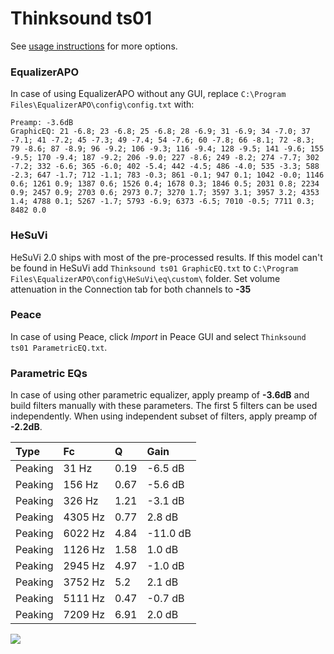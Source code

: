 # Thinksound ts01
See [usage instructions](https://github.com/jaakkopasanen/AutoEq#usage) for more options.

### EqualizerAPO
In case of using EqualizerAPO without any GUI, replace `C:\Program Files\EqualizerAPO\config\config.txt`
with:
```
Preamp: -3.6dB
GraphicEQ: 21 -6.8; 23 -6.8; 25 -6.8; 28 -6.9; 31 -6.9; 34 -7.0; 37 -7.1; 41 -7.2; 45 -7.3; 49 -7.4; 54 -7.6; 60 -7.8; 66 -8.1; 72 -8.3; 79 -8.6; 87 -8.9; 96 -9.2; 106 -9.3; 116 -9.4; 128 -9.5; 141 -9.6; 155 -9.5; 170 -9.4; 187 -9.2; 206 -9.0; 227 -8.6; 249 -8.2; 274 -7.7; 302 -7.2; 332 -6.6; 365 -6.0; 402 -5.4; 442 -4.5; 486 -4.0; 535 -3.3; 588 -2.3; 647 -1.7; 712 -1.1; 783 -0.3; 861 -0.1; 947 0.1; 1042 -0.0; 1146 0.6; 1261 0.9; 1387 0.6; 1526 0.4; 1678 0.3; 1846 0.5; 2031 0.8; 2234 0.9; 2457 0.9; 2703 0.6; 2973 0.7; 3270 1.7; 3597 3.1; 3957 3.2; 4353 1.4; 4788 0.1; 5267 -1.7; 5793 -6.9; 6373 -6.5; 7010 -0.5; 7711 0.3; 8482 0.0
```

### HeSuVi
HeSuVi 2.0 ships with most of the pre-processed results. If this model can't be found in HeSuVi add
`Thinksound ts01 GraphicEQ.txt` to `C:\Program Files\EqualizerAPO\config\HeSuVi\eq\custom\` folder.
Set volume attenuation in the Connection tab for both channels to **-35**

### Peace
In case of using Peace, click *Import* in Peace GUI and select `Thinksound ts01 ParametricEQ.txt`.

### Parametric EQs
In case of using other parametric equalizer, apply preamp of **-3.6dB** and build filters manually
with these parameters. The first 5 filters can be used independently.
When using independent subset of filters, apply preamp of **-2.2dB**.

| Type    | Fc      |    Q | Gain     |
|:--------|:--------|:-----|:---------|
| Peaking | 31 Hz   | 0.19 | -6.5 dB  |
| Peaking | 156 Hz  | 0.67 | -5.6 dB  |
| Peaking | 326 Hz  | 1.21 | -3.1 dB  |
| Peaking | 4305 Hz | 0.77 | 2.8 dB   |
| Peaking | 6022 Hz | 4.84 | -11.0 dB |
| Peaking | 1126 Hz | 1.58 | 1.0 dB   |
| Peaking | 2945 Hz | 4.97 | -1.0 dB  |
| Peaking | 3752 Hz | 5.2  | 2.1 dB   |
| Peaking | 5111 Hz | 0.47 | -0.7 dB  |
| Peaking | 7209 Hz | 6.91 | 2.0 dB   |

![](https://raw.githubusercontent.com/jaakkopasanen/AutoEq/master/results/innerfidelity/sbaf-serious/Thinksound%20ts01/Thinksound%20ts01.png)